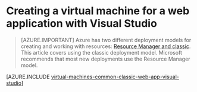 <properties
	pageTitle="Create a virtual machine for a web application| Azure"
	description="Creating a VM for a web project using Visual Studio and Windows."
	services="virtual-machines-windows"
	documentationCenter=""
	authors="TomArcher"
	manager="douge"
	editor=""
	tags="azure-service-management"/>

<tags
	ms.service="virtual-machines-windows"
	ms.date="06/01/2016"
	wacn.date=""/>

# Creating a virtual machine for a web application with Visual Studio

> [AZURE.IMPORTANT] Azure has two different deployment models for creating and working with resources:  [Resource Manager and classic](/documentation/articles/resource-manager-deployment-model).  This article covers using the classic deployment model. Microsoft recommends that most new deployments use the Resource Manager model.

[AZURE.INCLUDE [virtual-machines-common-classic-web-app-visual-studio](../includes/virtual-machines-common-classic-web-app-visual-studio.md)]
